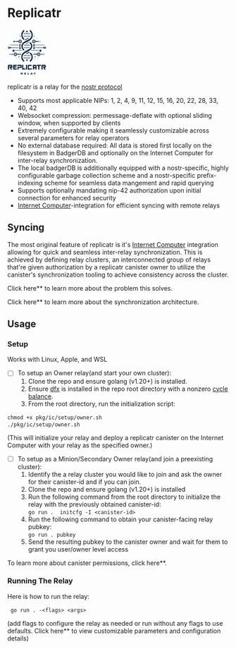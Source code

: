 # Replicatr
![logo](doc/logo.png)

replicatr is a relay for the [nostr protocol](https://github.com/nostr-protocol/nostr)

* Supports most applicable NIPs: 1, 2, 4, 9, 11, 12, 15, 16, 20, 22, 28, 33, 40, 42
* Websocket compression: permessage-deflate with optional sliding window, when supported by clients
* Extremely configurable making it seamlessly customizable across several parameters for relay operators 
* No external database required: All data is stored first locally on the filesystem in BadgerDB and optionally on the Internet Computer for inter-relay synchronization. 
* The local badgerDB is additionally equipped with a nostr-specific, highly configurable garbage collection scheme and a nostr-specific prefix-indexing scheme for seamless data mangement and rapid querying
* Supports optionally mandating nip-42 authorization upon initial connection for enhanced security
* [Internet Computer](https://internetcomputer.org/docs/current/home)-integration for efficient syncing with remote relays

## Syncing

The most original feature of replicatr is it's  [Internet Computer](https://internetcomputer.org/docs/current/home) integration allowing for quick and seamless inter-relay synchronization. This is achieved by defining relay clusters, an interconnected group of relays that're given authorization by a replicatr canister owner to utilize the canister's synchronization tooling to achieve consistency across the cluster.

Click here** to learn more about the problem this solves.

Click here** to learn more about the synchronization architecture.

## Usage
### Setup
Works with Linux, Apple, and WSL
 - [ ] To setup an Owner relay(and start your own cluster):
	1. Clone the repo and ensure golang (v1.20+) is installed.
	2. Ensure [dfx](https://internetcomputer.org/docs/current/developer-docs/getting-started/install/) is installed in the repo root directory with a nonzero [cycle balance](https://support.dfinity.org/hc/en-us/articles/5946641657108-What-is-a-cycles-wallet).
	3. From the root directory, run the initialization script:

```	
chmod +x pkg/ic/setup/owner.sh
./pkg/ic/setup/owner.sh
```
(This will initialize your relay and deploy a replicatr canister on the Internet Computer with your relay as the specified owner.)
	     
	     
- [ ] To setup as a Minion/Secondary Owner  relay(and join a preexisting cluster):
	 1. Identify the a relay cluster you would like to join and ask the owner for their canister-id and if you can join.
	 2. Clone the repo and ensure golang (v1.20+) is installed
	 3. Run the following command from the root directory to initialize the relay with the previously obtained canister-id:\
	 `go run .  initcfg -I <canister-id>`
	 4. Run the following command to obtain your canister-facing relay pubkey:\
	 `go run . pubkey`
	 5. Send the resulting pubkey to the canister owner and wait for them to grant you user/owner level access

To learn more about canister permissions, click here**.
### Running The Relay

Here is how to run the relay:
```
 go run . -<flags> <args>
 ```
 (add flags to configure the relay as needed or run without any flags to use defaults. Click here** to view customizable parameters and configuration details)
